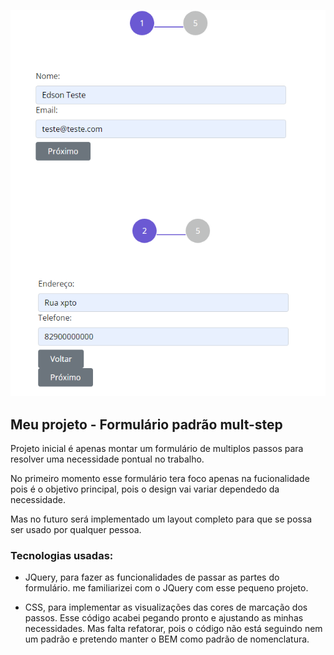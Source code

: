 <p align="left">
	<img alt="App Portfolio" src="./src/assets/print-form.png" widht="80%">
</p>

## Meu projeto - Formulário padrão mult-step

Projeto inicial é apenas montar um formulário de multiplos passos para resolver uma necessidade pontual no trabalho.

No primeiro momento esse formulário tera foco apenas na fucionalidade pois é o objetivo principal, pois o design vai variar dependedo da necessidade.

Mas no futuro será implementado um layout completo para que se possa ser usado por qualquer pessoa.

### Tecnologias usadas:

- JQuery, para fazer as funcionalidades de passar as partes do formulário.
  me familiarizei com o JQuery com esse pequeno projeto.

- CSS, para implementar as visualizações das cores de marcação dos passos. Esse código acabei pegando pronto e ajustando as minhas necessidades. Mas falta refatorar, pois o código não está seguindo nem um padrão e pretendo manter o BEM como padrão de nomenclatura.
